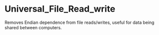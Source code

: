 # Universal_File_Read_write
 Removes Endian dependence from file reads/writes, useful for data being shared between computers.
